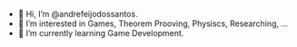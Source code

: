 - 👋 Hi, I’m @andrefeijodossantos.
- 👀 I’m interested in Games, Theorem Prooving, Physiscs, Researching, ...
- 🌱 I’m currently learning Game Development.
